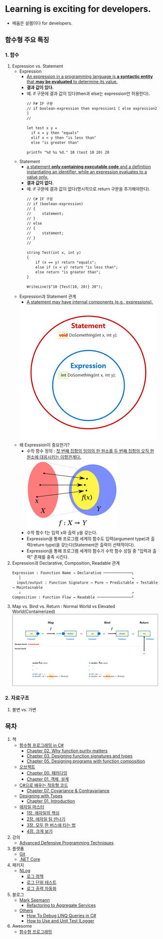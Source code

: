 # Learning is exciting for developers.
- 배움은 설렘이다 for developers.

## 함수형 주요 특징
### 1. 함수
1. Expression vs. Statement
   - Expression 
     - [An expression in a programming language is **a syntactic entity** that **may be evaluated** to determine its value.](https://en.wikipedia.org/wiki/Expression_(computer_science))
     - **결과 값이 있다.**
     - 예. if 구문에 결과 값이 있다(then과 else는 expression만 허용한다).
       ```
       // F# IF 구문 
       // if boolean-expression then expression1 [ else expression2 ]
       //
      
       let test x y =
         if x = y then "equals"
         elif x < y then "is less than"
         else "is greater than"
      
       printfn "%d %s %d." 10 (test 10 20) 20
       ```
   - Statement
     - [a statement **only containing executable code** and a definition instantiating an identifier, while an expression evaluates to a value only.](https://en.wikipedia.org/wiki/Statement_(computer_science))
     - **결과 값이 없다.**
     - 예. if 구문에 결과 값이 없다(명시적으로 return 구문을 추가해야한다).
       ```
       // C# IF 구문
       // if (boolean-expression)
       // {
       //     statement;
       // }
       // else
       // {
       //     statement;
       // }
       //
      
       string Test(int x, int y)
       {
           if (x == y) return "equals";
           else if (x < y) return "is less than";
           else return "is greater than";
       }
       
       WriteLine($"10 {Test(10, 20)} 20");
       ```
   - Expression과 Statement 관계
     - [A statement may have internal components (e.g., expressions).](https://en.wikipedia.org/wiki/Statement_(computer_science))  
     <img src="./Images/Expression_vs_Statement.png"/>
   - 왜 Expression이 중요한가?
     - 수학 함수 정의 : [첫 번째 집합의 임의의 한 원소를 두 번째 집합의 오직 한 원소에 대응시키는 이항관계다. ](https://ko.wikipedia.org/wiki/%ED%95%A8%EC%88%98)  
	   <img src="./Images/Wiki_Function.png"/>
	 - 수학 함수 f는 입력 x와 출력 y을 갖는다.
	 - Expression을 통해 프로그램 세계의 함수도 입력(argument type)과 출력(return type)을 갖는다(Statement은 출력이 선택적이다).
	 - Expression을 통해 프로그램 세계의 함수가 수학 함수 성질 중 "입력과 출력" 존재를 충족 시킨다.
1. Expression과 Declarative, Composition, Readable 관계
   ```
   Expression : Founction Name → Declarative ─────────────┐
      │                                                   ↘
     input/output : Function Signature → Pure → Predictable → Testable → Maintainable 
      ↓                                                   ↗
   Composition : Function Flow → Readable ────────────────┘  
   ```
1. Map vs. Bind vs. Return : Normal World vs Elevated World(Containerized)
   <img src="./Images/Map_vs_Bind_vs_Return.png"/>

### 2. 자료구조
1. 불변 vs. 가변

## 목차
1. 책
   - [함수형 프로그래밍 in C#](./Books/FPinCSharp)
     - [Chapter 02. Why function purity matters](./Books/FPinCSharp/Ch02)
     - [Chapter 03. Designing function signatures and types](./Books/FPinCSharp/Ch03)	
     - [Chapter 05. Designing programs with function composition](./Books/FPinCSharp/Ch05)	
   - [오브젝트](./Books/Object)
     - [Chapter 00. 패러다임](./Books/Object/Ch00)
     - [Chapter 01. 객체, 설계](./Books/Object/Ch01)
   - [C#으로 배우는 적응형 코드](./Books/AdaptiveCode)
     - [Chapter 07. Covariance & Contravariance](./Books/AdaptiveCode/Ch07)
   - [Designing with Types](./Books/DesigningWithTypes)
     - [Chapter 01. Introduction](./Books/DesigningWithTypes/Ch01)
   - [애자일 마스터](./Books/AgileSamurai)
     - [1장. 애자일의 핵심](./Books/AgileSamurai/Ch01.md)
     - [2장. 애자일 팀 만나기](./Books/AgileSamurai/Ch02.md)
     - [3장. 모두 한 버스에 타는 법](./Books/AgileSamurai/Ch03.md)
     - [4장. 크게 보기](./Books/AgileSamurai/Ch04.md)
1. 강의
   - [Advanced Defensive Programming Techniques](./Lectures/DefensiveProgramming)
1. 플랫폼
   - [Git](./Platform/Git)
   - [.NET Core](./Platform/NETCore)
1. 패키지
   - [NLog](./Packages/NLog)
     - [로그 정책](./Packages/NLog/Policy)
     - [로그 단위 테스트](./Packages/NLog/UnitTest)
     - [로그 출력 자동화](./Packages/NLog/Tracer)
1. 블로그
   - [Mark Seemann](./Blogs/MarkSeemann)
     - [Refactoring to Aggregate Services](./Blogs/MarkSeemann/RefactoringToAggregateServices)
   - [Others](./Blogs/Others)	
     - [How To Debug LINQ Queries in C#](./Blogs/Others/HowToDebugLINQQueriesInCSharp)
     - [How to Use and Unit Test ILogger](./Blogs/Others/HowToUseAndUnitTestILogger)
1. Awesome
   - [함수형 프로그래밍](./Awesome/FP)
